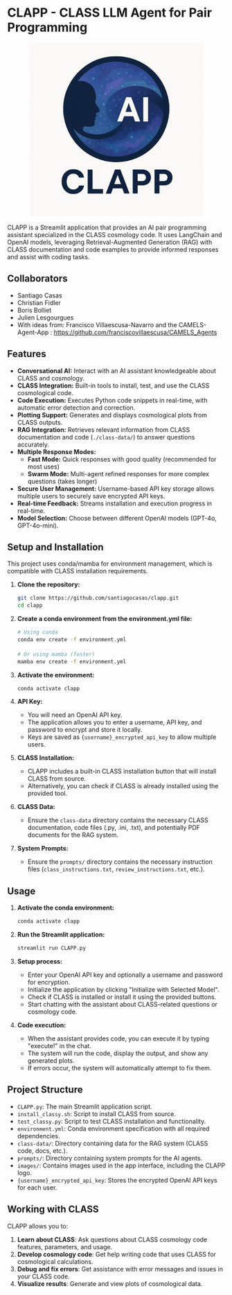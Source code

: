 # CLAPP - CLASS LLM Agent for Pair Programming

<p align="center">
  <img src="images/CLAPP.png" alt="CLAPP Logo" width="400"/>
</p>

CLAPP is a Streamlit application that provides an AI pair programming assistant specialized in the CLASS cosmology code. It uses LangChain and OpenAI models, leveraging Retrieval-Augmented Generation (RAG) with CLASS documentation and code examples to provide informed responses and assist with coding tasks.

## Collaborators

* Santiago Casas
* Christian Fidler
* Boris Bolliet
* Julien Lesgourgues
* With ideas from: Francisco Villaescusa-Navarro and the CAMELS-Agent-App : https://github.com/franciscovillaescusa/CAMELS_Agents

## Features

* **Conversational AI:** Interact with an AI assistant knowledgeable about CLASS and cosmology.
* **CLASS Integration:** Built-in tools to install, test, and use the CLASS cosmological code.
* **Code Execution:** Executes Python code snippets in real-time, with automatic error detection and correction.
* **Plotting Support:** Generates and displays cosmological plots from CLASS outputs.
* **RAG Integration:** Retrieves relevant information from CLASS documentation and code (`./class-data/`) to answer questions accurately.
* **Multiple Response Modes:** 
  * **Fast Mode:** Quick responses with good quality (recommended for most uses)
  * **Swarm Mode:** Multi-agent refined responses for more complex questions (takes longer)
* **Secure User Management:** Username-based API key storage allows multiple users to securely save encrypted API keys.
* **Real-time Feedback:** Streams installation and execution progress in real-time.
* **Model Selection:** Choose between different OpenAI models (GPT-4o, GPT-4o-mini).

## Setup and Installation

This project uses conda/mamba for environment management, which is compatible with CLASS installation requirements.

1. **Clone the repository:**
   ```bash
   git clone https://github.com/santiagocasas/clapp.git
   cd clapp
   ```

2. **Create a conda environment from the environment.yml file:**
   ```bash
   # Using conda
   conda env create -f environment.yml
   
   # Or using mamba (faster)
   mamba env create -f environment.yml
   ```

3. **Activate the environment:**
   ```bash
   conda activate clapp
   ```

4. **API Key:**
   * You will need an OpenAI API key.
   * The application allows you to enter a username, API key, and password to encrypt and store it locally.
   * Keys are saved as `{username}_encrypted_api_key` to allow multiple users.

5. **CLASS Installation:**
   * CLAPP includes a built-in CLASS installation button that will install CLASS from source.
   * Alternatively, you can check if CLASS is already installed using the provided tool.

6. **CLASS Data:**
   * Ensure the `class-data` directory contains the necessary CLASS documentation, code files (.py, .ini, .txt), and potentially PDF documents for the RAG system.

7. **System Prompts:**
   * Ensure the `prompts/` directory contains the necessary instruction files (`class_instructions.txt`, `review_instructions.txt`, etc.).

## Usage

1. **Activate the conda environment:**
   ```bash
   conda activate clapp
   ```

2. **Run the Streamlit application:**
   ```bash
   streamlit run CLAPP.py
   ```

3. **Setup process:**
   * Enter your OpenAI API key and optionally a username and password for encryption.
   * Initialize the application by clicking "Initialize with Selected Model".
   * Check if CLASS is installed or install it using the provided buttons.
   * Start chatting with the assistant about CLASS-related questions or cosmology code.

4. **Code execution:**
   * When the assistant provides code, you can execute it by typing "execute!" in the chat.
   * The system will run the code, display the output, and show any generated plots.
   * If errors occur, the system will automatically attempt to fix them.

## Project Structure

* `CLAPP.py`: The main Streamlit application script.
* `install_classy.sh`: Script to install CLASS from source.
* `test_classy.py`: Script to test CLASS installation and functionality.
* `environment.yml`: Conda environment specification with all required dependencies.
* `class-data/`: Directory containing data for the RAG system (CLASS code, docs, etc.).
* `prompts/`: Directory containing system prompts for the AI agents.
* `images/`: Contains images used in the app interface, including the CLAPP logo.
* `{username}_encrypted_api_key`: Stores the encrypted OpenAI API keys for each user.

## Working with CLASS

CLAPP allows you to:

1. **Learn about CLASS**: Ask questions about CLASS cosmology code features, parameters, and usage.
2. **Develop cosmology code**: Get help writing code that uses CLASS for cosmological calculations.
3. **Debug and fix errors**: Get assistance with error messages and issues in your CLASS code.
4. **Visualize results**: Generate and view plots of cosmological data.